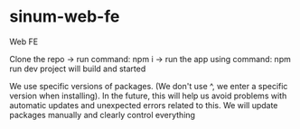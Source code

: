 # sinum-web-fe
Web FE

Clone the repo ->
run command: npm i ->
run the app using command: npm run dev
project will build and started

We use specific versions of packages. (We don't use ^, we enter a specific version when installing). In the future, this will help us avoid problems with automatic updates and unexpected errors related to this. 
We will update packages manually and clearly control everything